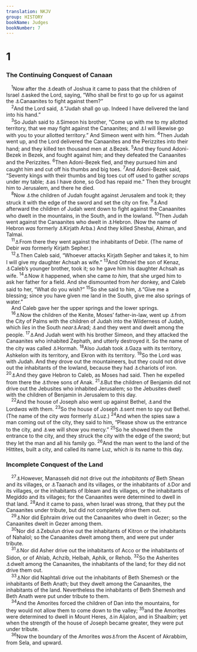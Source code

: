 ```yaml
---
translation: NKJV
group: HISTORY
bookName: Judges 
bookNumber: 7
---
```


<div class="title"><h1>1</h1><h3>The Continuing Conquest of Canaan</h3></div>
<span class="verse cac_1_1"> <sup>1</sup>Now after the <a data-toggle="tooltip" data-placement="bottom" title="Josh. 24:29">⚓</a>death of Joshua it came to pass that the children of Israel <a data-toggle="tooltip" data-placement="bottom" title="Num. 27:21; Judg. 20:18">⚓</a>asked the Lord, saying, “Who shall be first to go up for us against the <a data-toggle="tooltip" data-placement="bottom" title="Josh. 17:12, 13">⚓</a>Canaanites to fight against them?”<br/></span>
<span class="verse cac_1_2"> <sup>2</sup>And the Lord said, <a data-toggle="tooltip" data-placement="bottom" title="Gen. 49:8, 9; Rev. 5:5">⚓</a>“Judah shall go up. Indeed I have delivered the land into his hand.”<br/></span>
<span class="verse cac_1_3"> <sup>3</sup>So Judah said to <a data-toggle="tooltip" data-placement="bottom" title="Josh. 19:1">⚓</a>Simeon his brother, “Come up with me to my allotted territory, that we may fight against the Canaanites; and <a data-toggle="tooltip" data-placement="bottom" title="Judg. 1:17">⚓</a>I will likewise go with you to your allotted territory.” And Simeon went with him. </span>
<span class="verse cac_1_4"><sup>4</sup>Then Judah went up, and the Lord delivered the Canaanites and the Perizzites into their hand; and they killed ten thousand men at <a data-toggle="tooltip" data-placement="bottom" title="1 Sam. 11:8">⚓</a>Bezek. </span>
<span class="verse cac_1_5"><sup>5</sup>And they found Adoni-Bezek in Bezek, and fought against him; and they defeated the Canaanites and the Perizzites. </span>
<span class="verse cac_1_6"><sup>6</sup>Then Adoni-Bezek fled, and they pursued him and caught him and cut off his thumbs and big toes. </span>
<span class="verse cac_1_7"><sup>7</sup>And Adoni-Bezek said, “Seventy kings with their thumbs and big toes cut off used to gather <i>scraps</i> under my table; <a data-toggle="tooltip" data-placement="bottom" title="Lev. 24:19; 1 Sam. 15:33; (James 2:13)">⚓</a>as I have done, so God has repaid me.” Then they brought him to Jerusalem, and there he died.<br/></span>
<span class="verse cac_1_8"> <sup>8</sup>Now <a data-toggle="tooltip" data-placement="bottom" title="Josh. 15:63; Judg. 1:21">⚓</a>the children of Judah fought against Jerusalem and took it; they struck it with the edge of the sword and set the city on fire. </span>
<span class="verse cac_1_9"><sup>9</sup><a data-toggle="tooltip" data-placement="bottom" title="Josh. 10:36; 11:21; 15:13">⚓</a>And afterward the children of Judah went down to fight against the Canaanites who dwelt in the mountains, in the South, and in the lowland. </span>
<span class="verse cac_1_10"><sup>10</sup>Then Judah went against the Canaanites who dwelt in <a data-toggle="tooltip" data-placement="bottom" title="Josh. 15:13–19">⚓</a>Hebron. (Now the name of Hebron <i>was</i> formerly <a data-toggle="tooltip" data-placement="bottom" title="Josh. 14:15">⚓</a>Kirjath Arba.) And they killed Sheshai, Ahiman, and Talmai.<br/></span>
<span class="verse cac_1_11"> <sup>11</sup><a data-toggle="tooltip" data-placement="bottom" title="Josh. 15:15">⚓</a>From there they went against the inhabitants of Debir. (The name of Debir <i>was</i> formerly Kirjath Sepher.)<br/></span>
<span class="verse cac_1_12"> <sup>12</sup><a data-toggle="tooltip" data-placement="bottom" title="Josh. 15:16, 17">⚓</a>Then Caleb said, “Whoever attacks Kirjath Sepher and takes it, to him I will give my daughter Achsah as wife.” </span>
<span class="verse cac_1_13"><sup>13</sup>And Othniel the son of Kenaz, <a data-toggle="tooltip" data-placement="bottom" title="Judg. 3:9">⚓</a>Caleb’s younger brother, took it; so he gave him his daughter Achsah as wife. </span>
<span class="verse cac_1_14"><sup>14</sup><a data-toggle="tooltip" data-placement="bottom" title="Josh. 15:18, 19">⚓</a>Now it happened, when she came <i>to</i> <i>him,</i> that she urged him to ask her father for a field. And she dismounted from <i>her</i> donkey, and Caleb said to her, “What do you wish?” </span>
<span class="verse cac_1_15"><sup>15</sup>So she said to him, <a data-toggle="tooltip" data-placement="bottom" title="Gen. 33:11">⚓</a>“Give me a blessing; since you have given me land in the South, give me also springs of water.”<br/> And Caleb gave her the upper springs and the lower springs.<br/></span>
<span class="verse cac_1_16"> <sup>16</sup><a data-toggle="tooltip" data-placement="bottom" title="Num. 10:29–32; Judg. 4:11, 17; 1 Sam. 15:6; 1 Chr. 2:55">⚓</a>Now the children of the Kenite, Moses’ father-in-law, went up <a data-toggle="tooltip" data-placement="bottom" title="Deut. 34:3; Judg. 3:13">⚓</a>from the City of Palms with the children of Judah into the Wilderness of Judah, which <i>lies</i> in the South <i>near</i><a data-toggle="tooltip" data-placement="bottom" title="Josh. 12:14">⚓</a>Arad; <a data-toggle="tooltip" data-placement="bottom" title="1 Sam. 15:6">⚓</a>and they went and dwelt among the people. </span>
<span class="verse cac_1_17"><sup>17</sup><a data-toggle="tooltip" data-placement="bottom" title="Judg. 1:3">⚓</a>And Judah went with his brother Simeon, and they attacked the Canaanites who inhabited Zephath, and utterly destroyed it. So the name of the city was called <a data-toggle="tooltip" data-placement="bottom" title="Num. 21:3; Josh. 19:4">⚓</a>Hormah. </span>
<span class="verse cac_1_18"><sup>18</sup>Also Judah took <a data-toggle="tooltip" data-placement="bottom" title="Josh. 11:22">⚓</a>Gaza with its territory, Ashkelon with its territory, and Ekron with its territory. </span>
<span class="verse cac_1_19"><sup>19</sup>So the Lord was with Judah. And they drove out the mountaineers, but they could not drive out the inhabitants of the lowland, because they had <a data-toggle="tooltip" data-placement="bottom" title="Josh. 17:16, 18; Judg. 4:3, 13">⚓</a>chariots of iron. </span>
<span class="verse cac_1_20"><sup>20</sup><a data-toggle="tooltip" data-placement="bottom" title="Num. 14:24; Josh. 14:9, 14">⚓</a>And they gave Hebron to Caleb, as Moses had said. Then he expelled from there the <a data-toggle="tooltip" data-placement="bottom" title="Josh. 15:14; Judg. 1:10">⚓</a>three sons of Anak. </span>
<span class="verse cac_1_21"><sup>21</sup><a data-toggle="tooltip" data-placement="bottom" title="Josh. 15:63; Judg. 1:8">⚓</a>But the children of Benjamin did not drive out the Jebusites who inhabited Jerusalem; so the Jebusites dwell with the children of Benjamin in Jerusalem to this day.<br/></span>
<span class="verse cac_1_22"> <sup>22</sup>And the house of Joseph also went up against Bethel, <a data-toggle="tooltip" data-placement="bottom" title="Judg. 1:19">⚓</a>and the Lord<i>was</i> with them. </span>
<span class="verse cac_1_23"><sup>23</sup>So the house of Joseph <a data-toggle="tooltip" data-placement="bottom" title="Josh. 2:1; 7:2">⚓</a>sent men to spy out Bethel. (The name of the city <i>was</i> formerly <a data-toggle="tooltip" data-placement="bottom" title="Gen. 28:19">⚓</a>Luz.) </span>
<span class="verse cac_1_24"><sup>24</sup>And when the spies saw a man coming out of the city, they said to him, “Please show us the entrance to the city, and <a data-toggle="tooltip" data-placement="bottom" title="Josh. 2:12, 14">⚓</a>we will show you mercy.” </span>
<span class="verse cac_1_25"><sup>25</sup>So he showed them the entrance to the city, and they struck the city with the edge of the sword; but they let the man and all his family go. </span>
<span class="verse cac_1_26"><sup>26</sup>And the man went to the land of the Hittites, built a city, and called its name Luz, which <i>is</i> its name to this day.<br/></span>
<div class="title"><h3>Incomplete Conquest of the Land</h3></div>
<span class="verse cac_1_27"> <sup>27</sup><a data-toggle="tooltip" data-placement="bottom" title="Josh. 17:11–13">⚓</a>However, Manasseh did not drive out <i>the</i> <i>inhabitants</i> <i>of</i> Beth Shean and its villages, or <a data-toggle="tooltip" data-placement="bottom" title="Josh. 21:25">⚓</a>Taanach and its villages, or the inhabitants of <a data-toggle="tooltip" data-placement="bottom" title="Josh. 17:11">⚓</a>Dor and its villages, or the inhabitants of Ibleam and its villages, or the inhabitants of Megiddo and its villages; for the Canaanites were determined to dwell in that land. </span>
<span class="verse cac_1_28"><sup>28</sup>And it came to pass, when Israel was strong, that they put the Canaanites under tribute, but did not completely drive them out.<br/></span>
<span class="verse cac_1_29"> <sup>29</sup><a data-toggle="tooltip" data-placement="bottom" title="Josh. 16:10; 1 Kin. 9:16">⚓</a>Nor did Ephraim drive out the Canaanites who dwelt in Gezer; so the Canaanites dwelt in Gezer among them.<br/></span>
<span class="verse cac_1_30"> <sup>30</sup>Nor did <a data-toggle="tooltip" data-placement="bottom" title="Josh. 19:10–16">⚓</a>Zebulun drive out the inhabitants of Kitron or the inhabitants of Nahalol; so the Canaanites dwelt among them, and were put under tribute.<br/></span>
<span class="verse cac_1_31"> <sup>31</sup><a data-toggle="tooltip" data-placement="bottom" title="Josh. 19:24–31">⚓</a>Nor did Asher drive out the inhabitants of Acco or the inhabitants of Sidon, or of Ahlab, Achzib, Helbah, Aphik, or Rehob. </span>
<span class="verse cac_1_32"><sup>32</sup>So the Asherites <a data-toggle="tooltip" data-placement="bottom" title="Ps. 106:34, 35">⚓</a>dwelt among the Canaanites, the inhabitants of the land; for they did not drive them out.<br/></span>
<span class="verse cac_1_33"> <sup>33</sup><a data-toggle="tooltip" data-placement="bottom" title="Josh. 19:32–39">⚓</a>Nor did Naphtali drive out the inhabitants of Beth Shemesh or the inhabitants of Beth Anath; but they dwelt among the Canaanites, the inhabitants of the land. Nevertheless the inhabitants of Beth Shemesh and Beth Anath were put under tribute to them.<br/></span>
<span class="verse cac_1_34"> <sup>34</sup>And the Amorites forced the children of Dan into the mountains, for they would not allow them to come down to the valley; </span>
<span class="verse cac_1_35"><sup>35</sup>and the Amorites were determined to dwell in Mount Heres, <a data-toggle="tooltip" data-placement="bottom" title="Josh. 19:42">⚓</a>in Aijalon, and in Shaalbim; yet when the strength of the house of Joseph became greater, they were put under tribute.<br/></span>
<span class="verse cac_1_36"> <sup>36</sup>Now the boundary of the Amorites <i>was</i><a data-toggle="tooltip" data-placement="bottom" title="Num. 34:4; Josh. 15:3">⚓</a>from the Ascent of Akrabbim, from Sela, and upward.<br/></span>
